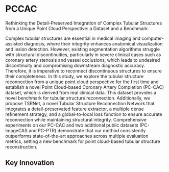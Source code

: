 # PCCAC
Rethinking the Detail-Preserved Integration of Complex Tubular Structures from a Unique Point Cloud Perspective: a Dataset and a Benchmark

Complex tubular structures are essential in medical imaging and computer-assisted diagnosis, where their integrity enhances anatomical visualization and lesion detection. However, existing segmentation algorithms struggle with structural discontinuities, particularly in severe clinical cases such as coronary artery stenosis and vessel occlusions, which leads to undesired discontinuity and compromising downstream diagnostic accuracy. Therefore, it is imperative to reconnect discontinuous structures to ensure their completeness. In this study, we explore the tubular structure reconnection from a unique point cloud perspective for the first time and establish a novel Point Cloud-based Coronary Artery Completion (PC-CAC) dataset, which is derived from real clinical data. This dataset provides a novel benchmark for tubular structure reconnection. Additionally, we propose TSRNet, a novel Tubular Structure Reconnection Network that integrates a detail-preservated feature extractor, a multiple dense refinement strategy, and a global-to-local loss function to ensure accurate reconnection while maintaining structural integrity. Comprehensive experiments on our PC-CAC and two additional public datasets (PC-ImageCAS and PC-PTR) demonstrate that our method consistently outperforms state-of-the-art approaches across multiple evaluation metrics, setting a new benchmark for point cloud-based tubular structure reconstruction.

## Key Innovation
